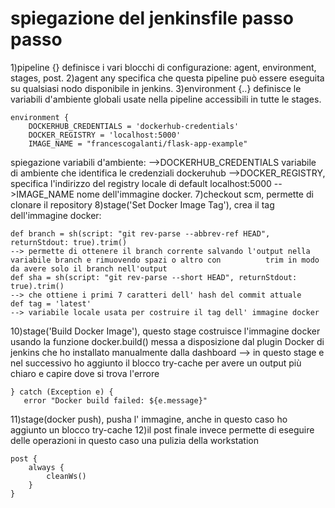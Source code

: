 # spiegazione del jenkinsfile passo passo
1)pipeline {} definisce i vari blocchi di configurazione: agent, environment, stages, post.
2)agent any specifica che questa pipeline può essere eseguita su qualsiasi nodo disponibile in jenkins.
3)environment {..} definisce le variabili d'ambiente globali usate nella pipeline accessibili in tutte le stages.

    environment {
        DOCKERHUB_CREDENTIALS = 'dockerhub-credentials'
        DOCKER_REGISTRY = 'localhost:5000'
        IMAGE_NAME = "francescogalanti/flask-app-example"
spiegazione variabili d'ambiente:
-->DOCKERHUB_CREDENTIALS variabile di ambiente che identifica le credenziali dockeruhub
-->DOCKER_REGISTRY, specifica l'indirizzo del registry locale di default localhost:5000
-->IMAGE_NAME nome dell'immagine docker.
7)checkout scm, permette di clonare il repository 
8)stage('Set Docker Image Tag'), crea il tag dell'immagine docker:

    def branch = sh(script: "git rev-parse --abbrev-ref HEAD", returnStdout: true).trim() 
    --> permette di ottenere il branch corrente salvando l'output nella variabile branch e rimuovendo spazi o altro con          trim in modo da avere solo il branch nell'output
    def sha = sh(script: "git rev-parse --short HEAD", returnStdout: true).trim()
    --> che ottiene i primi 7 caratteri dell' hash del commit attuale
    def tag = 'latest'
    --> variabile locale usata per costruire il tag dell' immagine docker
10)stage('Build Docker Image'), questo stage costruisce l'immagine docker usando la funzione docker.build() messa a disposizione dal plugin Docker di jenkins che ho installato manualmente dalla dashboard
--> in questo stage e nel successivo ho aggiunto il blocco try-cache per avere un output più chiaro e capire dove si trova l'errore

    } catch (Exception e) {
       error "Docker build failed: ${e.message}"
11)stage(docker push), pusha l' immagine, anche in questo caso ho aggiunto un blocco try-cache
12)il post finale invece permette di eseguire delle operazioni in questo caso una pulizia della workstation

    post {
        always {
            cleanWs()
        }
    }
